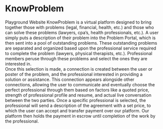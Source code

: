 # KnowProblem
Playground Website
KnowProblem is a virtual platform designed to bring together those with problems (legal, financial, health, etc.) and those who can solve these problems (lawyers, cpa’s, health professionals, etc.). A user simply puts a description of their problem into the Problem Portal, which is then sent into a pool of outstanding problems.  These outstanding problems are separated and organized based upon the professional service required to complete the problem (lawyers, physical therapists, etc.).  Professional members peruse through these problems and select the ones they are interested in.  
Once this selection is made, a connection is created between the user or poster of the problem, and the professional interested in providing a solution or assistance.  This connection appears alongside other connections, allowing the user to communicate and eventually choose the perfect professional through them based on factors like a quoted price, strength of professional profile and resume, and actual live conversation between the two parties.
Once a specific professional is selected, the professional will send a description of the agreement with a set price, to which the user can accept and transfer payment over our platform. Our platform then holds the payment in escrow until completion of the work by the professional.
